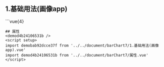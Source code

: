 ## 1.基础用法(画像app)
<demobab92dcce37f />
```vue{4}
<template>
    <bar-chart-7 ref="chartRef" v-bind="chartOption"></bar-chart-7>
</template>
<script setup>
import { ref, onMounted } from 'vue';

const chartRef = ref();

const chartOption = {
    legendData: ['男性', '女性'],
	yAxisData: ['<20岁', '20-35岁', '35-50岁', '50-65岁', '>65岁'],
    seriesData: [
        [12, 64, 84, 11, 39],
        [87, 29, 80, 66, 49]
    ]
};

onMounted(() => {
    chartRef.value.renderChart();
});
</script>
<style lang="scss" scoped>
.zrx-chart {
    height: 225px;
    width: 350px;
    background-color: white;
}
</style>
```
## 属性
<demod4b24106531b />
<script setup>
import demobab92dcce37f from '../../document/barChart7/1.基础用法(画像app).vue'
import demod4b24106531b from '../../document/barChart7/属性.vue'
</script>